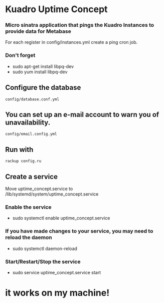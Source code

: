 # Kuadro Uptime Concept 

### Micro sinatra application that pings the Kuadro Instances to provide data for Metabase

For each register in config/instances.yml create a ping cron job.

### Don't forget 
* sudo apt-get install libpq-dev
* sudo yum install libpq-dev

## Configure the database
    config/database.conf.yml 

## You can set up an e-mail account to warn you of unavailability.
    config/email.config.yml

## Run with    
    rackup config.ru    
    
## Create a service
  Move uptime_concept.service to /lib/systemd/system/uptime_concept.service
### Enable the service   
   * sudo systemctl enable uptime_concept.service
### If you have made changes to your service, you may need to reload the daemon        
   * sudo systemctl daemon-reload
### Start/Restart/Stop the service
   * sudo service uptime_concept.service start
   
# it works on my machine!   
